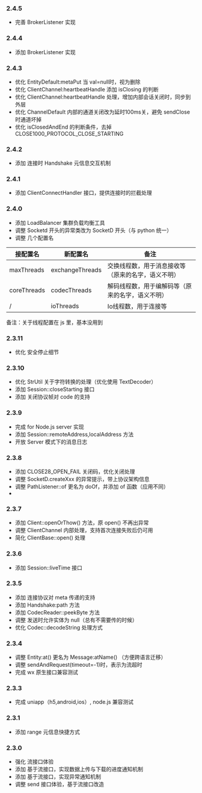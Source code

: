 ### 2.4.5
* 完善 BrokerListener 实现

### 2.4.4
* 添加 BrokerListener 实现

### 2.4.3
* 优化 EntityDefault:metaPut 当 val=null时，视为删除
* 优化 ClientChannel:heartbeatHandle 添加 isClosing 的判断
* 优化 ClientChannel:heartbeatHandle 处理，增加内部会话关闭时，同步到外层
* 优化 ChannelDefault 内部的通道关闭改为延时100ms关，避免 sendClose 时通道坏掉
* 优化 isClosedAndEnd 的判断条件，去掉 CLOSE1000_PROTOCOL_CLOSE_STARTING

### 2.4.2
* 添加 连接时 Handshake 元信息交互机制


### 2.4.1
* 添加 ClientConnectHandler 接口，提供连接时的拦截处理

### 2.4.0

* 添加 LoadBalancer 集群负载均衡工具
* 调整 Socketd 开头的异常类改为 SocketD 开头（与 python 统一）
* 调整 几个配置名


| 接配置名         | 新配置名            | 备注                        |
|--------------|-----------------|---------------------------|
| maxThreads   | exchangeThreads | 交换线程数，用于消息接收等（原来的名字，语义不明） |
| coreThreads  | codecThreads    | 解码线程数，用于编解码等（原来的名字，语义不明）  |
| /            | ioThreads       | Io线程数，用于连接等               |

备注：关于线程配置在 js 里，基本没用到

### 2.3.11
* 优化 安全停止细节

### 2.3.10
* 优化 StrUtil 关于字符转换的处理（优化使用 TextDecoder）
* 添加 Session::closeStarting 接口
* 添加 关闭协议帧对 code 的支持

### 2.3.9
* 完成 for Node.js server 实现
* 添加 Session::remoteAddress,localAddress 方法
* 开放 Server 模式下的消息日志

### 2.3.8
* 添加 CLOSE28_OPEN_FAIL 关闭码，优化关闭处理
* 调整 SocketD.createXxx 的异常提示，带上协议架构信息
* 调整 PathListener::of 更名为 doOf，并添加 of 函数（应用不同）
* 
### 2.3.7
* 添加 Client::openOrThow() 方法，原 open() 不再出异常
* 调整 ClientChannel 内部处理，支持首次连接失败后仍可用
* 简化 ClientBase::open() 处理

### 2.3.6
* 添加 Session::liveTime 接口

### 2.3.5
* 添加 连接协议对 meta 传递的支持
* 添加 Handshake:path 方法
* 添加 CodecReader::peekByte 方法
* 调整 发送时允许实体为 null（总有不需要传的时候）
* 优化 Codec::decodeString 处理方式

### 2.3.4
* 调整 Entity:at() 更名为 Message:atName() （方便跨语言迁移）
* 调整 sendAndRequest(timeout=-1)时，表示为流超时
* 完成 wx 原生接口兼容测试

### 2.3.3

* 完成 uniapp（h5,android,ios）, node.js 兼容测试

### 2.3.1
* 添加 range 元信息快捷方式

### 2.3.0
* 强化 流接口体验
* 添加 基于流接口，实现数据上传与下载的进度通知机制
* 添加 基于流接口，实现异常通知机制
* 调整 send 接口体验，基于流接口改造

